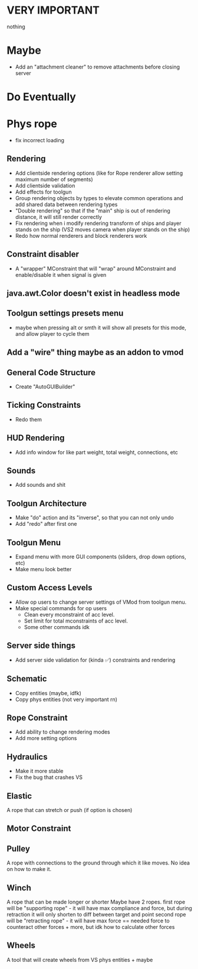 # VERY IMPORTANT

nothing

# Maybe

* Add an "attachment cleaner" to remove attachments before closing server

# Do Eventually

# Phys rope
* fix incorrect loading

## Rendering
* Add clientside rendering options (like for Rope renderer allow setting maximum number of segments)
* Add clientside validation 
* Add effects for toolgun
* Group rendering objects by types to elevate common operations and add shared data between rendering types
* "Double rendering" so that if the "main" ship is out of rendering distance, it will still render correctly
* Fix rendering when i modify rendering transform of ships and player stands on the ship (VS2 moves camera when player stands on the ship) 
* Redo how normal renderers and block renderers work

## Constraint disabler
* A "wrapper" MConstraint that will "wrap" around MConstraint and enable/disable it when signal is given

## java.awt.Color doesn't exist in headless mode

## Toolgun settings presets menu
* maybe when pressing alt or smth it will show all presets for this mode, and allow player to cycle them

## Add a "wire" thing maybe as an addon to vmod

## General Code Structure
* Create "AutoGUIBuilder"

## Ticking Constraints
* Redo them

## HUD Rendering
* Add info window for like part weight, total weight, connections, etc

## Sounds
* Add sounds and shit

## Toolgun Architecture 
* Make "do" action and its "inverse", so that you can not only undo
* Add "redo" after first one

## Toolgun Menu
* Expand menu with more GUI components (sliders, drop down options, etc)
* Make menu look better

## Custom Access Levels
* Allow op users to change server settings of VMod from toolgun menu.
* Make special commands for op users
    * Clean every mconstraint of acc level.
    * Set limit for total mconstraints of acc level.
    * Some other commands idk

## Server side things
* Add server side validation for (kinda ✅) constraints and rendering

## Schematic
* Copy entities (maybe, idfk)
* Copy phys entities (not very important rn)

## Rope Constraint
* Add ability to change rendering modes
* Add more setting options

## Hydraulics
* Make it more stable
* Fix the bug that crashes VS

## Elastic
A rope that can stretch or push (if option is chosen)

## Motor Constraint

## Pulley
A rope with connections to the ground through which it like moves. No idea on how to make it.

## Winch
A rope that can be made longer or shorter
Maybe have 2 ropes.
first rope will be "supporting rope" - it will have max compliance and force, but during retraction it will only shorten to diff between target and point
second rope will be "retracting rope" - it will have max force == needed force to counteract other forces + more, but idk how to calculate other forces

## Wheels
A tool that will create wheels from VS phys entities + maybe 